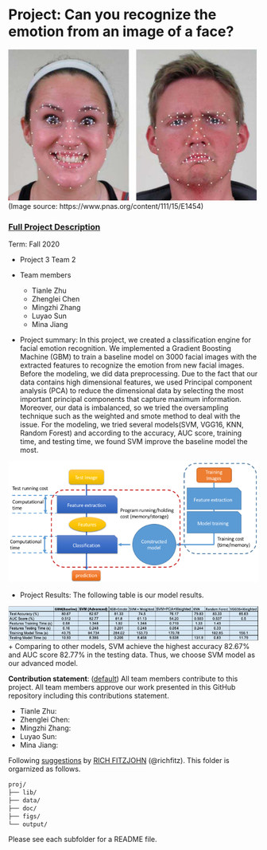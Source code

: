 # Project: Can you recognize the emotion from an image of a face? 
<img src="figs/CE.jpg" alt="Compound Emotions" width="500"/>
(Image source: https://www.pnas.org/content/111/15/E1454)

### [Full Project Description](doc/project3_desc.md)

Term: Fall 2020

+ Project 3 Team 2
+ Team members
	+ Tianle Zhu 
	+ Zhenglei Chen 
	+ Mingzhi Zhang 
	+ Luyao Sun
	+ Mina Jiang 

+ Project summary: In this project, we created a classification engine for facial emotion recognition. We implemented a Gradient Boosting Machine (GBM) to train a baseline model on 3000 facial images with the extracted features to recognize the emotion from new facial images. Before the modeling, we did data preprocessing. Due to the fact that our data contains high dimensional features, we used Principal component analysis (PCA) to reduce the dimensional data by selecting the most important principal components that capture maximum information. Moreover, our data is imbalanced, so we tried the oversampling technique such as the weighted and smote method to deal with the issue. For the modeling, we tried several models(SVM, VGG16, KNN, Random Forest) and according to the accuracy, AUC score, training time, and testing time, we found SVM improve the baseline model the most. 
<img src="figs/predictiveprogram.png" width="600"/>

+ Project Results: The following table is our model results. 
<img src="figs/results.png" width="1000"/>
 + Comparing to other models, SVM achieve the highest accuracy 82.67% and AUC score 82.77% in the testing data. Thus, we choose SVM model as our advanced model.

**Contribution statement**: ([default](doc/a_note_on_contributions.md)) All team members contribute to this project. All team members approve our work presented in this GitHub repository including this contributions statement. 
+ Tianle Zhu: 
+ Zhenglei Chen: 
+ Mingzhi Zhang:
+ Luyao Sun:
+ Mina Jiang: 

Following [suggestions](http://nicercode.github.io/blog/2013-04-05-projects/) by [RICH FITZJOHN](http://nicercode.github.io/about/#Team) (@richfitz). This folder is orgarnized as follows.

```
proj/
├── lib/
├── data/
├── doc/
├── figs/
└── output/
```

Please see each subfolder for a README file.
